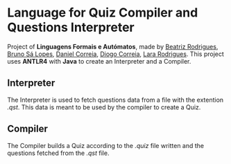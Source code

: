 # Language for Quiz Compiler and Questions Interpreter
Project of **Linguagens Formais e Autómatos**, made by [Beatriz Rodrigues](https://github.com/bea-rodrigues), [Bruno Sá Lopes](https://github.com/Bruno-SLopes), [Daniel Correia](https://github.com/danielvcorreia), [Diogo Correia](https://github.com/digas99), [Lara Rodrigues](https://github.com/Lararodrigues1).
This project uses **ANTLR4** with **Java** to create an Interpreter and a Compiler.
## Interpreter
The Interpreter is used to fetch questions data from a file with the extention *.qst*. This data is meant to be used by the compiler to create a Quiz.
 
## Compiler
The Compiler builds a Quiz according to the *.quiz* file written and the questions fetched from the *.qst* file.
